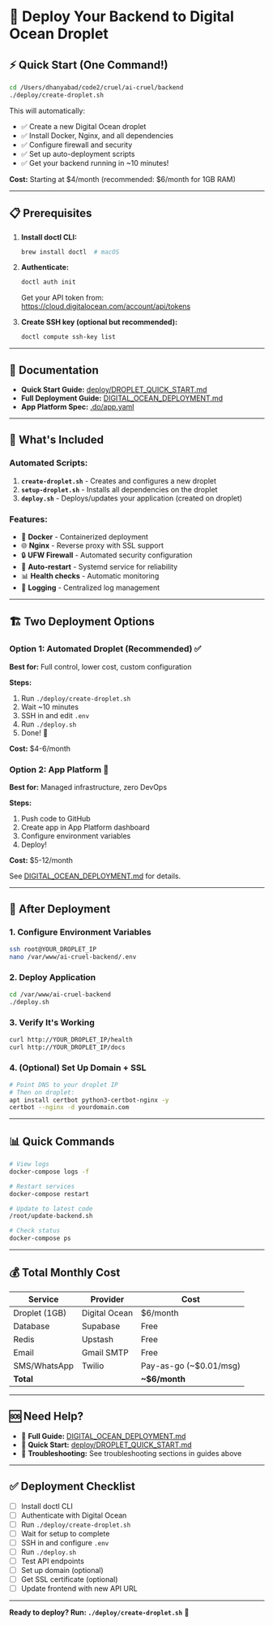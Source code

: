 # 🚀 Deploy Your Backend to Digital Ocean Droplet

## ⚡ Quick Start (One Command!)

```bash
cd /Users/dhanyabad/code2/cruel/ai-cruel/backend
./deploy/create-droplet.sh
```

This will automatically:
- ✅ Create a new Digital Ocean droplet
- ✅ Install Docker, Nginx, and all dependencies
- ✅ Configure firewall and security
- ✅ Set up auto-deployment scripts
- ✅ Get your backend running in ~10 minutes!

**Cost:** Starting at $4/month (recommended: $6/month for 1GB RAM)

---

## 📋 Prerequisites

1. **Install doctl CLI:**
   ```bash
   brew install doctl  # macOS
   ```

2. **Authenticate:**
   ```bash
   doctl auth init
   ```
   Get your API token from: https://cloud.digitalocean.com/account/api/tokens

3. **Create SSH key (optional but recommended):**
   ```bash
   doctl compute ssh-key list
   ```

---

## 📖 Documentation

- **Quick Start Guide:** [deploy/DROPLET_QUICK_START.md](./DROPLET_QUICK_START.md)
- **Full Deployment Guide:** [DIGITAL_OCEAN_DEPLOYMENT.md](./DIGITAL_OCEAN_DEPLOYMENT.md)
- **App Platform Spec:** [.do/app.yaml](../.do/app.yaml)

---

## 🎯 What's Included

### Automated Scripts:

1. **`create-droplet.sh`** - Creates and configures a new droplet
2. **`setup-droplet.sh`** - Installs all dependencies on the droplet
3. **`deploy.sh`** - Deploys/updates your application (created on droplet)

### Features:

- 🐳 **Docker** - Containerized deployment
- 🌐 **Nginx** - Reverse proxy with SSL support
- 🔒 **UFW Firewall** - Automated security configuration
- 🔄 **Auto-restart** - Systemd service for reliability
- 📊 **Health checks** - Automatic monitoring
- 📝 **Logging** - Centralized log management

---

## 🏗️ Two Deployment Options

### Option 1: Automated Droplet (Recommended) ✅

**Best for:** Full control, lower cost, custom configuration

**Steps:**
1. Run `./deploy/create-droplet.sh`
2. Wait ~10 minutes
3. SSH in and edit `.env`
4. Run `./deploy.sh`
5. Done! 🎉

**Cost:** $4-6/month

### Option 2: App Platform 🚀

**Best for:** Managed infrastructure, zero DevOps

**Steps:**
1. Push code to GitHub
2. Create app in App Platform dashboard
3. Configure environment variables
4. Deploy!

**Cost:** $5-12/month

See [DIGITAL_OCEAN_DEPLOYMENT.md](./DIGITAL_OCEAN_DEPLOYMENT.md) for details.

---

## 🔧 After Deployment

### 1. Configure Environment Variables

```bash
ssh root@YOUR_DROPLET_IP
nano /var/www/ai-cruel-backend/.env
```

### 2. Deploy Application

```bash
cd /var/www/ai-cruel-backend
./deploy.sh
```

### 3. Verify It's Working

```bash
curl http://YOUR_DROPLET_IP/health
curl http://YOUR_DROPLET_IP/docs
```

### 4. (Optional) Set Up Domain + SSL

```bash
# Point DNS to your droplet IP
# Then on droplet:
apt install certbot python3-certbot-nginx -y
certbot --nginx -d yourdomain.com
```

---

## 📊 Quick Commands

```bash
# View logs
docker-compose logs -f

# Restart services
docker-compose restart

# Update to latest code
/root/update-backend.sh

# Check status
docker-compose ps
```

---

## 💰 Total Monthly Cost

| Service | Provider | Cost |
|---------|----------|------|
| Droplet (1GB) | Digital Ocean | $6/month |
| Database | Supabase | Free |
| Redis | Upstash | Free |
| Email | Gmail SMTP | Free |
| SMS/WhatsApp | Twilio | Pay-as-go (~$0.01/msg) |
| **Total** | | **~$6/month** |

---

## 🆘 Need Help?

- 📖 **Full Guide:** [DIGITAL_OCEAN_DEPLOYMENT.md](./DIGITAL_OCEAN_DEPLOYMENT.md)
- 🚀 **Quick Start:** [deploy/DROPLET_QUICK_START.md](./deploy/DROPLET_QUICK_START.md)
- 🐛 **Troubleshooting:** See troubleshooting sections in guides above

---

## ✅ Deployment Checklist

- [ ] Install doctl CLI
- [ ] Authenticate with Digital Ocean
- [ ] Run `./deploy/create-droplet.sh`
- [ ] Wait for setup to complete
- [ ] SSH in and configure `.env`
- [ ] Run `./deploy.sh`
- [ ] Test API endpoints
- [ ] Set up domain (optional)
- [ ] Get SSL certificate (optional)
- [ ] Update frontend with new API URL

---

**Ready to deploy? Run: `./deploy/create-droplet.sh`** 🚀
